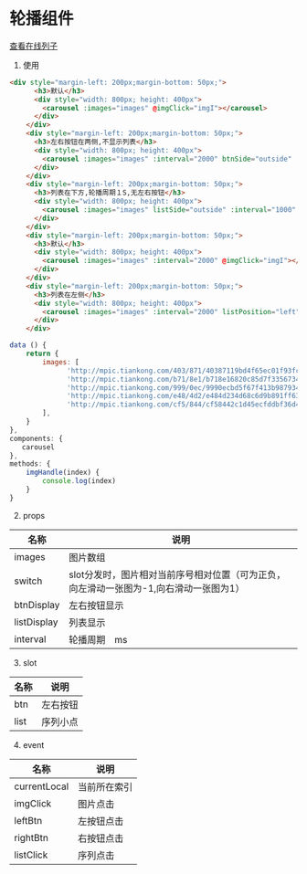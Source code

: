 # 轮播组件

[查看在线列子](https://caoshengxiang.github.io/comui/#/ui/carousel)

1. 使用

```html
<div style="margin-left: 200px;margin-bottom: 50px;">
      <h3>默认</h3>
      <div style="width: 800px; height: 400px">
        <carousel :images="images" @imgClick="imgI"></carousel>
      </div>
    </div>
    <div style="margin-left: 200px;margin-bottom: 50px;">
      <h3>左右按钮在两侧,不显示列表</h3>
      <div style="width: 800px; height: 400px">
        <carousel :images="images" :interval="2000" btnSide="outside" :listDisplay="false" @imgClick="imgI"></carousel>
      </div>
    </div>
    <div style="margin-left: 200px;margin-bottom: 50px;">
      <h3>列表在下方,轮播周期１S,无左右按钮</h3>
      <div style="width: 800px; height: 400px">
        <carousel :images="images" listSide="outside" :interval="1000" :btnDisplay="false" @imgClick="imgI"></carousel>
      </div>
    </div>
    <div style="margin-left: 200px;margin-bottom: 50px;">
      <h3>默认</h3>
      <div style="width: 800px; height: 400px">
        <carousel :images="images" :interval="2000" @imgClick="imgI"></carousel>
      </div>
    </div>
    <div style="margin-left: 200px;margin-bottom: 50px;">
      <h3>列表在左侧</h3>
      <div style="width: 800px; height: 400px">
        <carousel :images="images" :interval="2000" listPosition="left" :btnDisplay="false" @imgClick="imgI"></carousel>
      </div>
    </div>

```

```js
data () {
    return {
        images: [
              'http://mpic.tiankong.com/403/871/40387119bd4f65ec01f93fc3b3bae8b1/640.jpg',
              'http://mpic.tiankong.com/b71/8e1/b718e16820c85d7f3356734a82d81e0f/17-0113.jpg',
              'http://mpic.tiankong.com/999/0ec/9990ecbd5f67f413b987934fa73221ab/640.jpg',
              'http://mpic.tiankong.com/e48/4d2/e484d234d68c6d9b891ff639efbe7a29/640.jpg',
              'http://mpic.tiankong.com/cf5/844/cf58442c1d45ecfddbf36d4ac760e21b/640.jpg',
        ],
    }
},
components: {
   carousel
},
methods: {
    imgHandle(index) {
        console.log(index)
    }
}
```

2. props

|名称|说明|
|----|----|
|images|图片数组|
|switch|slot分发时，图片相对当前序号相对位置（可为正负，向左滑动一张图为-1,向右滑动一张图为1）|
|btnDisplay|左右按钮显示|
|listDisplay|列表显示|
|interval|轮播周期　ms|


3. slot

|名称|说明|
|----|----|
|btn |左右按钮|
|  list |序列小点|

4. event

|名称|说明|
|----|----|
|currentLocal |当前所在索引|
| imgClick |图片点击|
| leftBtn　|左按钮点击|
| rightBtn　|右按钮点击|
| listClick　|序列点击|